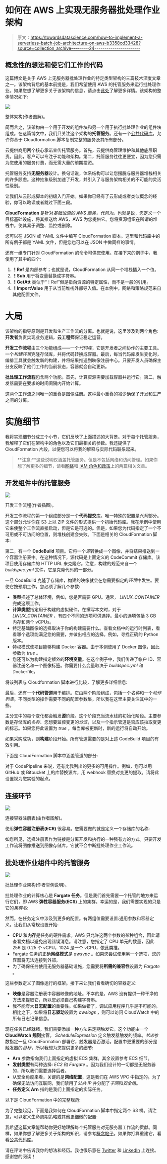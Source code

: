 # 如何在 AWS 上实现无服务器批处理作业架构

> 原文：<https://towardsdatascience.com/how-to-implement-a-serverless-batch-job-architecture-on-aws-b3358cd33428?source=collection_archive---------24----------------------->

## 概念性的想法和使它们工作的代码

这篇博文是关于 AWS 上无服务器批处理作业的特定类型架构的三篇技术深度文章之一。该架构背后的基本前提是，我们希望使用 AWS 的托管服务来运行批处理作业。如果您想了解更多关于该架构的信息，请点击[此处](https://blog.codecentric.de/en/2020/06/cost-effective-batch-jobs-on-aws-serverless-infrastructure/)了解更多详情。该架构的整体情况如下:

![](img/2ec7945e1beff7e24f686da08cf47f93.png)

整体架构(作者图解)。

简而言之，该架构由一个用于开发的组件块和另一个用于执行批处理作业的组件块组成。在这篇博文中，我们只关注这个架构的**托管服务**。还有一个[公共代码库](https://github.com/timo-boehm/serverless_batch_aws)，允许你基于 Cloudformation 脚本复制完整的服务及其所有部分。

云提供商用两个核心承诺宣传托管服务。首先，云提供商管理维护和其他底层职责。因此，客户可以专注于功能和架构。第二，托管服务往往更便宜，因为您只需为您使用的服务付费，而无需大量的前期投资。

托管服务支持**无服务器**设计。换句话说，体系结构可以让您摆脱与服务器堆栈相关的许多顾虑。这种抽象级别加速了开发，并引入了与服务架构相关的不可能的灵活性级别。

让我们从云形成脚本的初级入门开始。如果你已经有了云形成或者类似概念的经验，你可以略读或者跳过下面三段。

**CloudFormation** 是针对*基础设施的 AWS 服务，代码为*。也就是说，您定义一个目标基础设施，将其推送给 AWS，AWS 为您提供它。您将资源组织在所谓的堆栈中，使其易于调整、监控或删除。

您可以在 JSON 或 YAML 文件中编写 CloudFormation 脚本。这里和代码库中的所有例子都是 YAML 文件，但是您也可以在 JSON 中做同样的事情。

还有一组专门针对 CloudFormation 的命令可供您使用。在接下来的例子中，我使用了其中的四个:

1.  **！Ref** 是内部参考；也就是说，CloudFormation 从同一个堆栈插入一个值。
2.  **！Sub** 用于将变量替换成字符串。
3.  **！GetAtt** 类似于“！Ref”但是指向资源的特定属性，而不是一般的引用。
4.  **！ImportValue** 用于从当前堆栈外部导入值。在本例中，网络和策略规范来自其他配置文件。

# 大局

该架构的指导原则是开发和生产工作流的分离。也就是说，这里涉及到两个角色:**开发者**负责实现业务逻辑，**云工程师**保证稳定运营。

**开发工作流程**由三个功能组成——一个*代码库*，它是开发者之间协作的主要工具。一个*构建环境*克隆存储库，并将代码转换成容器。最后，每当代码库发生变化时，编排工具就会触发新的构建，并将结果推送到映像注册中心。只要开发人员确保主分支反映了他们工作的当前状态，容器就会自动更新。

**批处理工作流程**包含两个功能。首先，计算资源需要加载容器并运行它。第二，触发器需要在要求的时间间隔内开始计算。

这两个工作流之间唯一的重叠是图像注册。这种最小重叠的减少确保了开发和生产之间的分离。

# 实施细节

我将实现细节分成三个小节，它们反映了上面描述的大背景。对于每个托管服务，我解释了它们在架构中的角色以及它们最相关的参数。我还提供了 CloudFormation 片段，以便您可以将我的解释与实际代码联系起来。

> **注意:**这些说明仅涵盖托管服务。但是不包括网络和访问管理。如果你想了解更多的细节，请看[网络](/network-configurations-for-fargate-tasks-6333314c4001)和 [IAM 角色和政策](/how-to-configure-iam-roles-for-fargate-tasks-on-aws-76ad54f11314)上的两篇相关文章。

## 开发组件中的托管服务

![](img/9070d57c27666d90863c8da1345b9b95.png)

开发工作流程(作者插图)。

开发工作流程的第一个组成部分是一个**代码提交**库。唯一特殊的配置是*代码*部分。这个部分允许你在 S3 上以 ZIP 文件的形式提供一个初始代码库。我在示例中使用它来使整个工作流直接启动，但是它是可选的。但是，如果您为代码指定了一个不可用或不可访问的位置，则堆栈创建会失败。下面是相关的 CloudFormation 脚本:

第二，有一个 **CodeBuild** 项目。它将一个*源*转换成一个图像，并将结果推送到一个容器注册表中。在这种情况下，源代码是上面定义的 CodeCommit 存储库。该项目使用存储库的 HTTP URL 来克隆它。注意，构建的规范来自一个 *buildspec.yml* 文件，它是克隆代码的一部分。

一旦 CodeBuild 克隆了存储库，构建的映像就会在您需要指定的*环境*中发生。要使它按预期工作，您必须了解几个参数:

*   **类型**描述了总体环境，例如，您是否需要 GPU。通常， *LINUX_CONTAINER* 完成这项工作。
*   **计算类型**指定用于构建的虚拟硬件。在撰写本文时，对于 *LINUX_CONTAINER* ，有四个不同的选项可供选择。最小的选项包括 3 GB 内存和两个 vCPUs。
*   特定基础图像的选择取决于你的构建需要什么。查看文档中的运行时列表，看看哪个选项能满足您的需要，并做出相应的选择。例如，寻找正确的 Python 版本。
*   特权模式使项目能够构建 Docker 容器。由于本例使用了 Docker 图像，因此参数为 *true* 。
*   您还可以为构建指定额外的**环境变量**。在这个例子中，我们传递了帐户 ID、容器注册名和一个图像标签。你需要什么变量取决于 *buildspec.yml* 和 Dockerfile。

将该列表与 Cloudformation 脚本进行比较，了解更多详细信息:

最后，还有一个**代码管道**用于编排。它由两个阶段组成，包括一个*名称*和一个*动作列表*。不同类型的操作需要不同的配置参数集，所以我在这里主要关注其中的一些。

主分支中的每个变化都会触发**源**阶段。这个阶段充当流水线的初始化阶段。主要参数是存储库的*名称*、您想要监控变更的*分支*，以及一个指示管道是否应该拉取变更的标志。如果您将此设置为 *true* ，每当库被更新时，新的运行将自动开始。

如果采购成功，则**构建**阶段开始。所有管道需要的是对上述 CodeBuild 项目的有效引用。

下面是 CloudFormation 脚本中涵盖管道的部分:

对于 CodePipeline 来说，还有比我列出的更多的可用操作。例如，您可以用 GitHub 或 Bitbucket 上的库替换源库，用 webhook 替换对变更的提取。请将此设置视为您实验的起点。

## 连接环节

![](img/57f7687d7669dad9bfff4707735fd0d6.png)

连接容器注册表(由作者图解)。

使用**弹性容器注册表(ECR)** 很容易。您需要做的就是定义一个存储库的名称:

如您所见，选择注册表作为链接是分离开发和执行的一种强有力的方式。只要开发工作流将图像推送到图像存储库，它就不会中断批处理作业工作流。

## 批处理作业组件中的托管服务

![](img/7d7b1bce50af7186a3a3f9f05e6dbff7.png)

批处理作业架构(作者举例说明)。

批处理作业的计算核心是 **Fargate 任务**。但是我们首先需要一个托管的地方来运行它们，即 AWS **弹性容器服务(ECS)** 上的集群。幸运的是，我们需要实现的只是它的*集群名*:

然而，在任务定义中涉及到更多的配置。有两组值需要设置:通用参数和容器定义。让我们从常规设置开始:

*   **CPU** 和**内存**是任务的硬件需求。AWS 只允许这两个参数的某种组合，因此请查看文档以避免出现错误消息。请注意，您指定了 CPU 单元的数量，因此 256 是 0.25 个 vCPU，1024 是一个 vCPU，依此类推。
*   Fargate 任务的正确**网络模式**是 *awsvpc* 。如果您尝试使用另一个选项，您的容器将无法连接到外部。
*   为了确保任务使用无服务器基础设施，您需要将**所需的兼容性**设置为 *Fargate* 。

这些参数定义了图像运行的框架。接下来让我们看看确切的容器定义:

*   **映像**是容器注册表中容器映像的地址。不幸的是，AWS 没有提供一种干净的方法来提取它，所以您必须自己构建字符串。
*   我不能夸大**日志配置**的重要性。如果做错了，调试应用程序几乎是不可能的。相比之下，如果将**日志驱动**设置为 *awslogs* ，则可以访问 CloudWatch 中的所有日志记录信息。

现在任务已经就绪，我们需要添加一种方法来定期触发它。这个功能由一个 **CloudWatch 规则**接管。 *ScheduleExpression* 定义触发器触发的频率。*状态*参数指定一旦 CloudFormation 部署它，触发器是否激活。配置中更重要的部分是触发器的*目标*，所以我想为您提供更多的细节:

*   **Arn** 参数指向我们上面指定的虚拟 ECS 集群。其余设置参考 ECS 细节。
*   **发射类型**有两种选择: *EC2* 和 *Fargate* 。因为我们设计的一切都是无服务器的，所以我们需要选择后者。
*   从安全角度来看，关键的是**网络配置**，这是我们在 AWS VPC 中指定的。为了确保无法访问互联网，我们禁用了*公共 IP* 并分配了*子网*和*安全组*。
*   **任务定义 Arn** 指的是我们上面指定的实际任务。

以下是 CloudFormation 中的完整规范:

为了完整起见，下面是我如何在 CloudFormation 脚本中指定两个 S3 桶。请注意，可以定义生命周期策略或其他更细微的配置:

我希望这篇文章能帮助你更好地理解每个托管服务对无服务器工作流的贡献。同样，如果你想了解更多关于架构的知识，请参考[概念帖子](https://blog.codecentric.de/en/2020/06/cost-effective-batch-jobs-on-aws-serverless-infrastructure/)。如果你打算重建它，看看[公共代码库](https://github.com/timo-boehm/serverless_batch_aws)。

请在评论中告诉我你的想法和经历。我也很乐意在 [Twitter](https://twitter.com/timo_data) 和 [LinkedIn](https://www.linkedin.com/in/timo-boehm-datascience/) 上连接。感谢您的阅读！